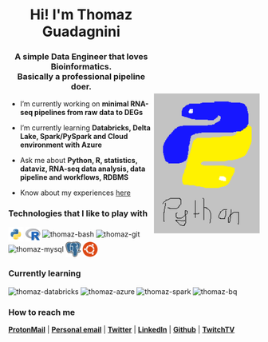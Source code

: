 
<img src="https://github.com/ThomazGR/ThomazGR/blob/main/python.png"
     alt="python_hand_made"
     style="margin-top:200px;"
     height="280px"
     align="right" />

<h1 align="center">Hi! I'm Thomaz Guadagnini</h1>
<h3 align="center">A simple Data Engineer that loves Bioinformatics. <br>Basically a professional pipeline doer.</h3>

- I’m currently working on **minimal RNA-seq pipelines from raw data to DEGs**

- I’m currently learning **Databricks, Delta Lake, Spark/PySpark and Cloud environment with Azure**

- Ask me about **Python, R, statistics, dataviz, RNA-seq data analysis, data pipeline and workflows, RDBMS**

- Know about my experiences [here](https://thomazgr.github.io)

### Technologies that I like to play with

<div style="display: inline_block";>
     <img align="center" alt="thomaz-python" width="30px"
        src="https://raw.githubusercontent.com/github/explore/80688e429a7d4ef2fca1e82350fe8e3517d3494d/topics/python/python.png">
     <img align="center" alt="thomaz-r" width="30px"
        src="https://raw.githubusercontent.com/github/explore/80688e429a7d4ef2fca1e82350fe8e3517d3494d/topics/r/r.png">
     <img align="center" alt="thomaz-bash" width="40px"
        src="https://img.icons8.com/plasticine/100/000000/bash.png">
     <img align="center" alt="thomaz-git" width="30px"
        src="https://www.vectorlogo.zone/logos/git-scm/git-scm-icon.svg">
     <img align="center" alt="thomaz-mysql" width="30px"
        src="https://www.vectorlogo.zone/logos/mysql/mysql-icon.svg">
     <img align="center" alt="thomaz-psql" width="30px"
        src="https://raw.githubusercontent.com/github/explore/80688e429a7d4ef2fca1e82350fe8e3517d3494d/topics/postgresql/postgresql.png">
     <img align="center" alt="thomaz-ubuntu" width="30px"
        src="https://raw.githubusercontent.com/github/explore/80688e429a7d4ef2fca1e82350fe8e3517d3494d/topics/ubuntu/ubuntu.png">
     
     
</div>

### Currently learning

<div style="display: inline_block";>
     <img align="center" alt="thomaz-databricks" width="20px"
        src="https://www.vectorlogo.zone/logos/databricks/databricks-icon.svg">
     <img align="center" alt="thomaz-azure" width="30px"
        src="https://www.vectorlogo.zone/logos/microsoft_azure/microsoft_azure-icon.svg">
     <img align="center" alt="thomaz-spark" width="80px"
        src="https://www.vectorlogo.zone/logos/apache_spark/apache_spark-ar21.svg">
     <img align="center" alt="thomaz-bq" width="30px"
        src="https://www.vectorlogo.zone/logos/google_bigquery/google_bigquery-icon.svg">
     
     
</div>

### How to reach me
[**ProtonMail**](mailto:ramalheira@protonmail.com) | [**Personal email**](mailto:thomaz@vivaldi.net) | [**Twitter**](https://twitter.com/thomazgr1) | [**LinkedIn**](https://www.linkedin.com/in/thomazgr/) | [**Github**](https://github.com/ThomazGR) | [**TwitchTV**](https://twitch.tv/oddie1)

